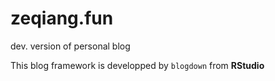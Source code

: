 # zeqiang.fun
dev. version of personal blog

This blog framework is developped by `blogdown` from **RStudio**
